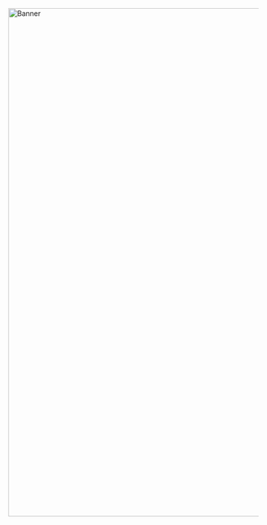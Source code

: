 <img width="1024" alt="Banner" src="https://pa1.aminoapps.com/5720/c0f34974218d84c8888422eb487f77e081c6f07d_hq.gif">
